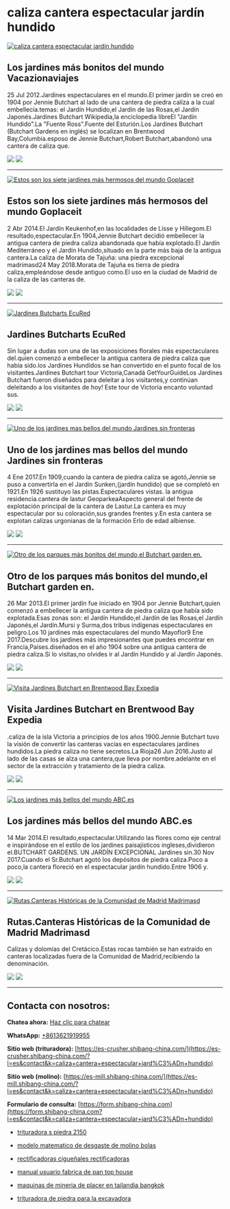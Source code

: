 # caliza cantera espectacular jardín hundido

<a href="https://swt.shibang-china.com/?l=es&img&k=caliza+cantera+espectacular+jard%C3%ADn+hundido" target="_blank">![caliza cantera espectacular jardín hundido](http://static.shibang-china.com/all-800x300/798.jpg)</a>

## Los jardines más bonitos del mundo Vacazionaviajes
25 Jul 2012.Jardines espectaculares en el mundo.El primer jardín se creó en 1904 por Jennie Butchart al lado de una cantera de piedra caliza a la cual embellecía.temas: el Jardín Hundido,el Jardín de las Rosas,el Jardín Japonés.Jardines Butchart Wikipedia,la enciclopedia libreEl &quot;Jardín Hundido&quot;.La &quot;Fuente Ross&quot;.Fuente del Esturión.Los Jardines Butchart (Butchart Gardens en inglés) se localizan en Brentwood Bay,Columbia.esposo de Jennie Butchart,Robert Butchart,abandonó una cantera de caliza que.


<a href="https://whatsapp.shibangsoft.com/WhatsApp.php" target="_blank" title="WhatsApp">![](http://static.shibang-china.com/icon/whatsapp.png)</a> <a href="https://swt.shibang-china.com/?l=es&icon&k=caliza+cantera+espectacular+jard%C3%ADn+hundido" target="_blank">![](http://static.shibang-china.com/icon/chat-es.png)</a>

---

<a href="https://swt.shibang-china.com/?l=es&img&k=caliza+cantera+espectacular+jard%C3%ADn+hundido" target="_blank">![Estos son los siete jardines más hermosos del mundo Goplaceit](http://static.shibang-china.com/all-800x300/390.jpg)</a>

## Estos son los siete jardines más hermosos del mundo Goplaceit
2 Abr 2014.El Jardín Keukenhof,en las localidades de Lisse y Hillegom.El resultado,espectacular.En 1904,Jennie Butchart decidió embellecer la antigua cantera de piedra caliza abandonada que había explotado.El Jardín Mediterráneo y el Jardín Hundido,situado en la parte más baja de la antigua cantera.La caliza de Morata de Tajuña: una piedra excepcional madrimasd24 May 2018.Morata de Tajuña es tierra de piedra caliza,empleándose desde antiguo como.El uso en la ciudad de Madrid de la caliza de las canteras de.


<a href="https://whatsapp.shibangsoft.com/WhatsApp.php" target="_blank" title="WhatsApp">![](http://static.shibang-china.com/icon/whatsapp.png)</a> <a href="https://swt.shibang-china.com/?l=es&icon&k=caliza+cantera+espectacular+jard%C3%ADn+hundido" target="_blank">![](http://static.shibang-china.com/icon/chat-es.png)</a>

---

<a href="https://swt.shibang-china.com/?l=es&img&k=caliza+cantera+espectacular+jard%C3%ADn+hundido" target="_blank">![Jardines Butcharts EcuRed](http://static.shibang-china.com/all-800x300/1381.jpg)</a>

## Jardines Butcharts EcuRed
Sin lugar a dudas son una de las exposiciones florales más espectaculares del.quien comenzó a embellecer la antigua cantera de piedra caliza que había sido.los Jardines Hundidos se han convertido en el punto focal de los visitantes.Jardines Butchart tour Victoria,Canadá GetYourGuideLos Jardines Butchart fueron diseñados para deleitar a los visitantes,y continúan deleitando a los visitantes de hoy! Este tour de Victoria encanto voluntad sus.


<a href="https://whatsapp.shibangsoft.com/WhatsApp.php" target="_blank" title="WhatsApp">![](http://static.shibang-china.com/icon/whatsapp.png)</a> <a href="https://swt.shibang-china.com/?l=es&icon&k=caliza+cantera+espectacular+jard%C3%ADn+hundido" target="_blank">![](http://static.shibang-china.com/icon/chat-es.png)</a>

---

<a href="https://swt.shibang-china.com/?l=es&img&k=caliza+cantera+espectacular+jard%C3%ADn+hundido" target="_blank">![Uno de los jardines mas bellos del mundo Jardines sin fronteras](http://static.shibang-china.com/all-800x300/263.jpg)</a>

## Uno de los jardines mas bellos del mundo Jardines sin fronteras
4 Ene 2017.En 1909,cuando la cantera de piedra caliza se agotó,Jennie se puso a convertirla en el Jardín Sunken,(jardín hundido) que se completó en 1921.En 1926 sustituyo las pistas.Espectaculares vistas. la antigua residencia.cantera de lastur GeoparkeaAspecto general del frente de explotación principal de la cantera de Lastur.La cantera es muy espectacular por su coloración,sus grandes frentes y.En esta cantera se explotan calizas urgonianas de la formación Erlo de edad albiense.


<a href="https://whatsapp.shibangsoft.com/WhatsApp.php" target="_blank" title="WhatsApp">![](http://static.shibang-china.com/icon/whatsapp.png)</a> <a href="https://swt.shibang-china.com/?l=es&icon&k=caliza+cantera+espectacular+jard%C3%ADn+hundido" target="_blank">![](http://static.shibang-china.com/icon/chat-es.png)</a>

---

<a href="https://swt.shibang-china.com/?l=es&img&k=caliza+cantera+espectacular+jard%C3%ADn+hundido" target="_blank">![Otro de los parques más bonitos del mundo,el Butchart garden en.](http://static.shibang-china.com/all-800x300/1314.jpg)</a>

## Otro de los parques más bonitos del mundo,el Butchart garden en.
26 Mar 2013.El primer jardín fue iniciado en 1904 por Jennie Butchart,quien comenzó a embellecer la antigua cantera de piedra caliza que había sido explotada.Esas zonas son: el Jardín Hundido,el Jardín de las Rosas,el Jardín Japonés,el Jardín.Mursi y Surma,dos tribus indígenas espectaculares en peligro.Los 10 jardines más espectaculares del mundo Mayoflor9 Ene 2017.Descubre los jardines más impresionantes que puedes encontrar en Francia,Países.diseñados en el año 1904 sobre una antigua cantera de piedra caliza.Si lo visitas,no olvides ir al Jardín Hundido y al Jardín Japonés.


<a href="https://whatsapp.shibangsoft.com/WhatsApp.php" target="_blank" title="WhatsApp">![](http://static.shibang-china.com/icon/whatsapp.png)</a> <a href="https://swt.shibang-china.com/?l=es&icon&k=caliza+cantera+espectacular+jard%C3%ADn+hundido" target="_blank">![](http://static.shibang-china.com/icon/chat-es.png)</a>

---

<a href="https://swt.shibang-china.com/?l=es&img&k=caliza+cantera+espectacular+jard%C3%ADn+hundido" target="_blank">![Visita Jardines Butchart en Brentwood Bay Expedia](http://static.shibang-china.com/all-800x300/1147.jpg)</a>

## Visita Jardines Butchart en Brentwood Bay Expedia
.caliza de la isla Victoria a principios de los años 1900.Jennie Butchart tuvo la visión de convertir las canteras vacías en espectaculares jardines hundidos.La piedra caliza no tiene secretos.La Rioja26 Jun 2016.Justo al lado de las casas se alza una cantera,que lleva por nombre.adelante en el sector de la extracción y tratamiento de la piedra caliza.


<a href="https://whatsapp.shibangsoft.com/WhatsApp.php" target="_blank" title="WhatsApp">![](http://static.shibang-china.com/icon/whatsapp.png)</a> <a href="https://swt.shibang-china.com/?l=es&icon&k=caliza+cantera+espectacular+jard%C3%ADn+hundido" target="_blank">![](http://static.shibang-china.com/icon/chat-es.png)</a>

---

<a href="https://swt.shibang-china.com/?l=es&img&k=caliza+cantera+espectacular+jard%C3%ADn+hundido" target="_blank">![Los jardines más bellos del mundo ABC.es](http://static.shibang-china.com/all-800x300/741.jpg)</a>

## Los jardines más bellos del mundo ABC.es
14 Mar 2014.El resultado,espectacular.Utilizando las flores como eje central e inspirándose en el estilo de los jardines paisajísticos ingleses,dividieron el.BUTCHART GARDENS. UN JARDÍN EXCEPCIONAL Jardines sin.30 Nov 2017.Cuando el Sr.Butchart agotó los depósitos de piedra caliza.Poco a poco,la cantera floreció en el espectacular jardín hundido.Entre 1906 y.


<a href="https://whatsapp.shibangsoft.com/WhatsApp.php" target="_blank" title="WhatsApp">![](http://static.shibang-china.com/icon/whatsapp.png)</a> <a href="https://swt.shibang-china.com/?l=es&icon&k=caliza+cantera+espectacular+jard%C3%ADn+hundido" target="_blank">![](http://static.shibang-china.com/icon/chat-es.png)</a>

---

<a href="https://swt.shibang-china.com/?l=es&img&k=caliza+cantera+espectacular+jard%C3%ADn+hundido" target="_blank">![Rutas.Canteras Históricas de la Comunidad de Madrid Madrimasd](http://static.shibang-china.com/all-800x300/990.jpg)</a>

## Rutas.Canteras Históricas de la Comunidad de Madrid Madrimasd
Calizas y dolomías del Cretácico.Estas rocas también se han extraído en canteras localizadas fuera de la Comunidad de Madrid,recibiendo la denominación.

<a href="https://whatsapp.shibangsoft.com/WhatsApp.php" target="_blank" title="WhatsApp">![](http://static.shibang-china.com/icon/whatsapp.png)</a> <a href="https://swt.shibang-china.com/?l=es&icon&k=caliza+cantera+espectacular+jard%C3%ADn+hundido" target="_blank">![](http://static.shibang-china.com/icon/chat-es.png)</a>

---
## Contacta con nosotros:

**Chatea ahora:** [Haz clic para chatear](https://swt.shibang-china.com?l=es&contact&k=caliza+cantera+espectacular+jard%C3%ADn+hundido)

**WhatsApp:**  [+8613621919955](https://whatsapp.shibangsoft.com/WhatsApp.php)

**Sitio web (trituradora):** [https://es-crusher.shibang-china.com/](https://es-crusher.shibang-china.com/?l=es&contact&k=caliza+cantera+espectacular+jard%C3%ADn+hundido)

**Sitio web (molino):** [https://es-mill.shibang-china.com/](https://es-mill.shibang-china.com/?l=es&contact&k=caliza+cantera+espectacular+jard%C3%ADn+hundido)

**Formulario de consulta:** [https://form.shibang-china.com](https://form.shibang-china.com?l=es&contact&k=caliza+cantera+espectacular+jard%C3%ADn+hundido)

* [trituradora s piedra 2150](../61/trituradora%20s%20piedra%202150.md)

* [modelo matematico de desgaste de molino bolas](../61/modelo%20matematico%20de%20desgaste%20de%20molino%20bolas.md)

* [rectificadoras cigueñales rectificadoras](../65/rectificadoras%20cigue%C3%B1ales%20rectificadoras.md)

* [manual usuario fabrica de pan top house](../53/manual%20usuario%20fabrica%20de%20pan%20top%20house.md)

* [maquinas de mineria de placer en tailandia bangkok](../65/maquinas%20de%20mineria%20de%20placer%20en%20tailandia%20bangkok.md)

* [trituradora de piedra para la excavadora](../55/trituradora%20de%20piedra%20para%20la%20excavadora.md)